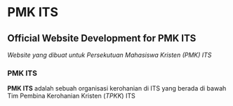 # PMK ITS

## Official Website Development for PMK ITS
_Website yang dibuat untuk Persekutuan Mahasiswa Kristen (PMK) ITS_

### PMK ITS
**PMK ITS** adalah sebuah organisasi kerohanian di ITS yang berada di bawah Tim Pembina Kerohanian Kristen (_TPKK_) ITS

